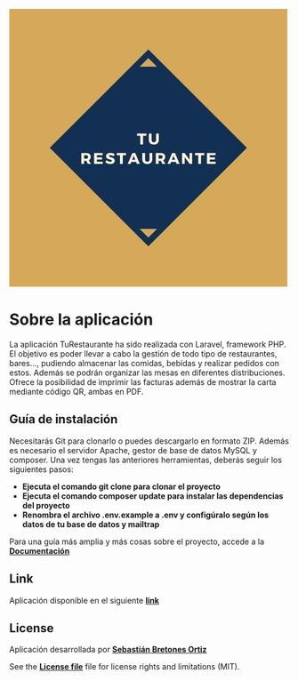 ![alt text](https://github.com/SebasBretones/TuRestaurante/blob/master/public/img/logo.jpg?raw=true)

# Sobre la aplicación
La aplicación TuRestaurante ha sido realizada con Laravel, framework PHP. El objetivo es poder llevar a cabo la gestión de todo tipo de restaurantes, bares..., pudiendo
almacenar las comidas, bebidas y realizar pedidos con estos. Además se podrán organizar las mesas en diferentes distribuciones. Ofrece la posibilidad de  imprimir las facturas además de mostrar la carta mediante código QR, ambas en PDF.

## Guía de instalación

Necesitarás Git para clonarlo o puedes descargarlo en formato ZIP. Además es necesario el servidor Apache, gestor de base de datos MySQL y composer.
Una vez tengas las anteriores herramientas, deberás seguir los siguientes pasos:
- **Ejecuta el comando git clone para clonar el proyecto**
- **Ejecuta el comando composer update para instalar las dependencias del proyecto**
- **Renombra el archivo .env.example a .env y configúralo según los datos de tu base de datos y mailtrap**

Para una guía más amplia y más cosas sobre el proyecto, accede a la **[Documentación](https://docs.google.com/document/d/12WMyngtfGs91RRnOBeQQBxPSbryNtH9GImAan7Bsvuw/edit?usp=sharing)**

## Link

Aplicación disponible en el siguiente **[link](http://turestaurante.herokuapp.com/)**

## License

Aplicación desarrollada por **[Sebastián Bretones Ortiz](https://www.linkedin.com/in/sebasti%C3%A1n-bretones-ortiz-902377172/)**

See the **[License file](https://github.com/SebasBretones/TuRestaurante/blob/master/LICENSE.md)** file for license rights and limitations (MIT).

